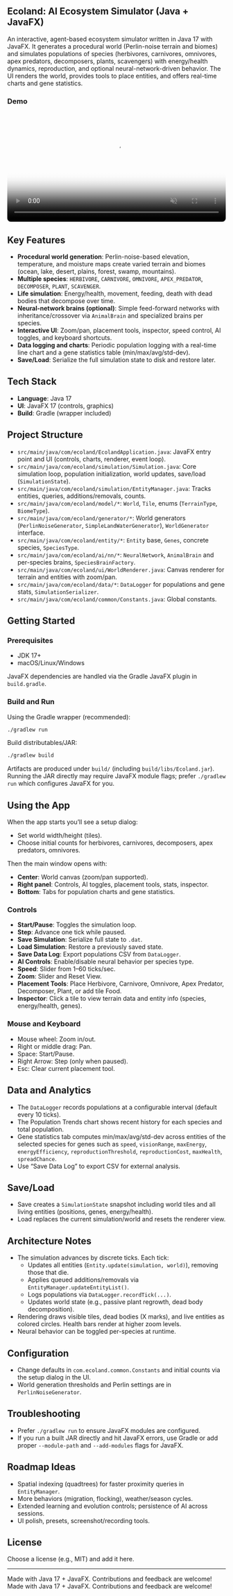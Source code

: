 ## Ecoland: AI Ecosystem Simulator (Java + JavaFX)

An interactive, agent-based ecosystem simulator written in Java 17 with JavaFX. It generates a procedural world (Perlin-noise terrain and biomes) and simulates populations of species (herbivores, carnivores, omnivores, apex predators, decomposers, plants, scavengers) with energy/health dynamics, reproduction, and optional neural-network-driven behavior. The UI renders the world, provides tools to place entities, and offers real-time charts and gene statistics.

### Demo

<video
  poster="assets/ecoland-demo-poster.png"
  autoplay
  muted
  loop
  playsinline
  controls
  style="max-width: 800px; width: 100%; height: auto; border-radius: 8px;">
  <source src="https://raw.githubusercontent.com/Lilllllly06/ecoland-simulator/main/assets/ecoland-demo.mp4" type="video/mp4" />
  Your browser does not support the video tag.
</video>

## Key Features
- **Procedural world generation**: Perlin-noise-based elevation, temperature, and moisture maps create varied terrain and biomes (ocean, lake, desert, plains, forest, swamp, mountains).
- **Multiple species**: `HERBIVORE`, `CARNIVORE`, `OMNIVORE`, `APEX_PREDATOR`, `DECOMPOSER`, `PLANT`, `SCAVENGER`.
- **Life simulation**: Energy/health, movement, feeding, death with dead bodies that decompose over time.
- **Neural-network brains (optional)**: Simple feed-forward networks with inheritance/crossover via `AnimalBrain` and specialized brains per species.
- **Interactive UI**: Zoom/pan, placement tools, inspector, speed control, AI toggles, and keyboard shortcuts.
- **Data logging and charts**: Periodic population logging with a real-time line chart and a gene statistics table (min/max/avg/std-dev).
- **Save/Load**: Serialize the full simulation state to disk and restore later.

## Tech Stack
- **Language**: Java 17
- **UI**: JavaFX 17 (controls, graphics)
- **Build**: Gradle (wrapper included)

## Project Structure
- `src/main/java/com/ecoland/EcolandApplication.java`: JavaFX entry point and UI (controls, charts, renderer, event loop).
- `src/main/java/com/ecoland/simulation/Simulation.java`: Core simulation loop, population initialization, world updates, save/load (`SimulationState`).
- `src/main/java/com/ecoland/simulation/EntityManager.java`: Tracks entities, queries, additions/removals, counts.
- `src/main/java/com/ecoland/model/*`: `World`, `Tile`, enums (`TerrainType`, `BiomeType`).
- `src/main/java/com/ecoland/generator/*`: World generators (`PerlinNoiseGenerator`, `SimpleLandWaterGenerator`), `WorldGenerator` interface.
- `src/main/java/com/ecoland/entity/*`: `Entity` base, `Genes`, concrete species, `SpeciesType`.
- `src/main/java/com/ecoland/ai/nn/*`: `NeuralNetwork`, `AnimalBrain` and per-species brains, `SpeciesBrainFactory`.
- `src/main/java/com/ecoland/ui/WorldRenderer.java`: Canvas renderer for terrain and entities with zoom/pan.
- `src/main/java/com/ecoland/data/*`: `DataLogger` for populations and gene stats, `SimulationSerializer`.
- `src/main/java/com/ecoland/common/Constants.java`: Global constants.

## Getting Started
### Prerequisites
- JDK 17+
- macOS/Linux/Windows

JavaFX dependencies are handled via the Gradle JavaFX plugin in `build.gradle`.

### Build and Run
Using the Gradle wrapper (recommended):

```bash
./gradlew run
```

Build distributables/JAR:

```bash
./gradlew build
```

Artifacts are produced under `build/` (including `build/libs/Ecoland.jar`). Running the JAR directly may require JavaFX module flags; prefer `./gradlew run` which configures JavaFX for you.

## Using the App
When the app starts you’ll see a setup dialog:
- Set world width/height (tiles).
- Choose initial counts for herbivores, carnivores, decomposers, apex predators, omnivores.

Then the main window opens with:
- **Center**: World canvas (zoom/pan supported).
- **Right panel**: Controls, AI toggles, placement tools, stats, inspector.
- **Bottom**: Tabs for population charts and gene statistics.

### Controls
- **Start/Pause**: Toggles the simulation loop.
- **Step**: Advance one tick while paused.
- **Save Simulation**: Serialize full state to `.dat`.
- **Load Simulation**: Restore a previously saved state.
- **Save Data Log**: Export populations CSV from `DataLogger`.
- **AI Controls**: Enable/disable neural behavior per species type.
- **Speed**: Slider from 1–60 ticks/sec.
- **Zoom**: Slider and Reset View.
- **Placement Tools**: Place Herbivore, Carnivore, Omnivore, Apex Predator, Decomposer, Plant, or add tile Food.
- **Inspector**: Click a tile to view terrain data and entity info (species, energy/health, genes).

### Mouse and Keyboard
- Mouse wheel: Zoom in/out.
- Right or middle drag: Pan.
- Space: Start/Pause.
- Right Arrow: Step (only when paused).
- Esc: Clear current placement tool.

## Data and Analytics
- The `DataLogger` records populations at a configurable interval (default every 10 ticks).
- The Population Trends chart shows recent history for each species and total population.
- Gene statistics tab computes min/max/avg/std-dev across entities of the selected species for genes such as `speed`, `visionRange`, `maxEnergy`, `energyEfficiency`, `reproductionThreshold`, `reproductionCost`, `maxHealth`, `spreadChance`.
- Use “Save Data Log” to export CSV for external analysis.

## Save/Load
- Save creates a `SimulationState` snapshot including world tiles and all living entities (positions, genes, energy/health).
- Load replaces the current simulation/world and resets the renderer view.

## Architecture Notes
- The simulation advances by discrete ticks. Each tick:
  - Updates all entities (`Entity.update(simulation, world)`), removing those that die.
  - Applies queued additions/removals via `EntityManager.updateEntityList()`.
  - Logs populations via `DataLogger.recordTick(...)`.
  - Updates world state (e.g., passive plant regrowth, dead body decomposition).
- Rendering draws visible tiles, dead bodies (X marks), and live entities as colored circles. Health bars render at higher zoom levels.
- Neural behavior can be toggled per-species at runtime.

## Configuration
- Change defaults in `com.ecoland.common.Constants` and initial counts via the setup dialog in the UI.
- World generation thresholds and Perlin settings are in `PerlinNoiseGenerator`.

## Troubleshooting
- Prefer `./gradlew run` to ensure JavaFX modules are configured.
- If you run a built JAR directly and hit JavaFX errors, use Gradle or add proper `--module-path` and `--add-modules` flags for JavaFX.

## Roadmap Ideas
- Spatial indexing (quadtrees) for faster proximity queries in `EntityManager`.
- More behaviors (migration, flocking), weather/season cycles.
- Extended learning and evolution controls; persistence of AI across sessions.
- UI polish, presets, screenshot/recording tools.

## License
Choose a license (e.g., MIT) and add it here.

---
Made with Java 17 + JavaFX. Contributions and feedback are welcome!
Made with Java 17 + JavaFX. Contributions and feedback are welcome!
